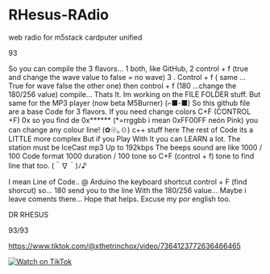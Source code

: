 # RHesus-RAdio
web radio for m5stack cardputer unified 

93


So you can compile the 3 flavors... 
1 both, like GitHub, 
2 control + f (true and change the wave  value to false = no wave)
3 . Control + f ( same ... True for wave false the other one) then control + f (180 ...change the 180/256 value) compile... 
Thats It. Im working on the FILE FOLDER stuff. But same for the MP3 player (now beta M5Burner) (⁠⌐⁠■⁠-⁠■⁠)
So this github file are a base Code for 3 flavors. If you need change colors C+F (CONTROL +F) 0x so you find de 0x****** (*=rrggbb i mean 0xFF00FF neón Pink) you can change any colour line! (⁠✿⁠☉⁠｡⁠☉⁠)
c++ stuff here
The rest of Code its a LITTLE more complex But if you Play With It you can LEARN a lot.  The station must be IceCast mp3 Up to 192kbps 
The beeps sound are like 1000 / 100 Code format
1000 duration / 100 tone  so C+F (control + f) tone to find line that too. (⁠＾⁠∇⁠＾⁠)⁠ﾉ⁠♪

I mean Line of Code.. 
@ Arduino the keyboard shortcut control + F (find shorcut) so... 180 send you to the line With the 180/256 value... Maybe i leave coments there...
 Hope that helps. Excuse my por english too.

 DR RHESUS

 93/93

https://www.tiktok.com/@xthetrinchox/video/7364123772636466465

[![Watch on TikTok](https://img.shields.io/badge/▶️%20Watch%20on%20TikTok-black?logo=tiktok)](https://www.tiktok.com/@xthetrinchox/video/7381116628525731104)

